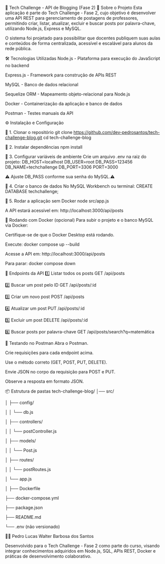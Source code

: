📌 Tech Challenge - API de Blogging (Fase 2)
🚀 Sobre o Projeto
Esta aplicação é parte do Tech Challenge - Fase 2, cujo objetivo é desenvolver uma API REST para gerenciamento de postagens de professores, permitindo criar, listar, atualizar, excluir e buscar posts por palavra-chave, utilizando Node.js, Express e MySQL.

O sistema foi projetado para possibilitar que docentes publiquem suas aulas e conteúdos de forma centralizada, acessível e escalável para alunos da rede pública.

🛠️ Tecnologias Utilizadas
Node.js - Plataforma para execução do JavaScript no backend

Express.js - Framework para construção de APIs REST

MySQL - Banco de dados relacional

Sequelize ORM - Mapeamento objeto-relacional para Node.js

Docker - Containerização da aplicação e banco de dados

Postman - Testes manuais da API

⚙️ Instalação e Configuração

🔹 1. Clonar o repositório
git clone https://github.com/dev-pedrosantos/tech-challenge-blog.git
cd tech-challenge-blog

🔹 2. Instalar dependências
npm install

🔹 3. Configurar variáveis de ambiente
Crie um arquivo .env na raiz do projeto:
DB_HOST=localhost
DB_USER=root
DB_PASS=123456
DB_NAME=techchallenge
DB_PORT=3306
PORT=3000

⚠️ Ajuste DB_PASS conforme sua senha do MySQL.⚠️

🔹 4. Criar o banco de dados
No MySQL Workbench ou terminal:
CREATE DATABASE techchallenge;

🔹 5. Rodar a aplicação sem Docker
node src/app.js

A API estará acessível em:
http://localhost:3000/api/posts

🐳 Rodando com Docker (opcional)
Para subir o projeto e o banco MySQL via Docker:

Certifique-se de que o Docker Desktop está rodando.

Execute:
docker compose up --build

Acesse a API em:
http://localhost:3000/api/posts

Para parar:
docker compose down


📡 Endpoints da API
1️⃣ Listar todos os posts
GET /api/posts

2️⃣ Buscar um post pelo ID
GET /api/posts/:id

3️⃣ Criar um novo post
POST /api/posts

4️⃣ Atualizar um post
PUT /api/posts/:id

5️⃣ Excluir um post
DELETE /api/posts/:id

6️⃣ Buscar posts por palavra-chave
GET /api/posts/search?q=matemática

🧪 Testando no Postman
Abra o Postman.

Crie requisições para cada endpoint acima.

Use o método correto (GET, POST, PUT, DELETE).

Envie JSON no corpo da requisição para POST e PUT.

Observe a resposta em formato JSON.

📦 Estrutura de pastas
tech-challenge-blog/
│── src/

│   ├── config/

│   │   └── db.js

│   ├── controllers/

│   │   └── postController.js

│   ├── models/

│   │   └── Post.js

│   ├── routes/

│   │   └── postRoutes.js

│   └── app.js

│
├── Dockerfile

├── docker-compose.yml

├── package.json

├── README.md

└── .env (não versionado)


👨‍💻 Pedro Lucas Walter Barbosa dos Santos

Desenvolvido para o Tech Challenge - Fase 2 como parte do curso, visando integrar conhecimentos adquiridos em Node.js, SQL, APIs REST, Docker e práticas de desenvolvimento colaborativo.













